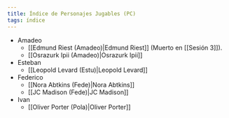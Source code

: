 ```yaml
---
title: Índice de Personajes Jugables (PC)
tags: índice
---
```

- Amadeo
	- [[Edmund Riest (Amadeo)|Edmund Riest]] (Muerto en [[Sesión 3]]).
	- [[Osrazurk Ipii (Amadeo)|Osrazurk Ipii]]
- Esteban
	- [[Leopold Levard (Estu)|Leopold Levard]]
- Federico
	- [[Nora Abtkins (Fede)|Nora Abtkins]]
	- [[JC Madison (Fede)|JC Madison]]
- Ivan
	- [[Oliver Porter (Pola)|Oliver Porter]]

